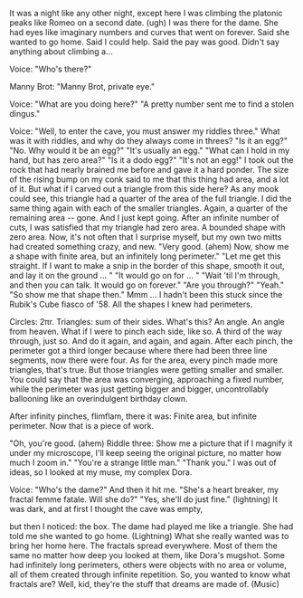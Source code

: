 
It was a night like any other night,
except here I was climbing the platonic peaks
like Romeo on a second date.
(ugh)
I was there for the dame.
She had eyes like imaginary numbers
and curves that went on forever.
Said she wanted to go home.
Said I could help.
Said the pay was good.
Didn&#39;t say anything about climbing a...

Voice: &quot;Who&#39;s there?&quot;

Manny Brot: &quot;Manny Brot, private eye.&quot;

Voice: &quot;What are you doing here?&quot;
&quot;A pretty number sent me to find a stolen dingus.&quot;

Voice: &quot;Well, to enter the cave,
you must answer my riddles three.&quot;
What was it with riddles,
and why do they always come in threes?
&quot;Is it an egg?&quot;
&quot;No. Why would it be an egg?&quot;
&quot;It&#39;s usually an egg.&quot;
&quot;What can I hold in my hand, but has zero area?&quot;
&quot;Is it a dodo egg?&quot;
&quot;It&#39;s not an egg!&quot;
I took out the rock that had nearly brained me before
and gave it a hard ponder.
The size of the rising bump on my conk
said to me that this thing had area,
and a lot of it.
But what if I carved out a triangle from this side here?
As any mook could see,
this triangle had a quarter of the area of the full triangle.
I did the same thing again with each of the smaller triangles.
Again, a quarter of the remaining area -- gone.
And I just kept going.
After an infinite number of cuts,
I was satisfied that my triangle had zero area.
A bounded shape with zero area.
Now, it&#39;s not often that I surprise myself,
but my own two mitts had created something crazy,
and new.
&quot;Very good. (ahem)
Now, show me a shape with finite area,
but an infinitely long perimeter.&quot;
&quot;Let me get this straight.
If I want to make a snip in the border of this shape,
smooth it out, and lay it on the ground ... &quot;
&quot;It would go on for ... &quot;
&quot;Wait &#39;til I&#39;m through, and then you can talk.
It would go on forever.&quot;
&quot;Are you through?&quot;
&quot;Yeah.&quot;
&quot;So show me that shape then.&quot;
Mmm ... I hadn&#39;t been this stuck
since the Rubik&#39;s Cube fiasco of &#39;58.
All the shapes I knew had perimeters.

Circles: 2πr. Triangles: sum of their sides.
What&#39;s this?
An angle.
An angle from heaven.
What if I were to pinch each side, like so.
A third of the way through, just so.
And do it again,
and again,
and again.
After each pinch, the perimeter got a third longer
because where there had been three line segments,
now there were four.
As for the area,
every pinch made more triangles, that&#39;s true.
But those triangles were getting smaller and smaller.
You could say that the area was converging,
approaching a fixed number,
while the perimeter was just getting bigger and bigger,
uncontrollably ballooning like an overindulgent birthday clown.

After infinity pinches, flimflam, there it was:
Finite area, but infinite perimeter.
Now that is a piece of work.

&quot;Oh, you&#39;re good. (ahem) Riddle three:
Show me a picture that if I magnify it under my microscope,
I&#39;ll keep seeing the original picture,
no matter how much I zoom in.&quot;
&quot;You&#39;re a strange little man.&quot;
&quot;Thank you.&quot;
I was out of ideas,
so I looked at my muse, my complex Dora.

Voice: &quot;Who&#39;s the dame?&quot;
And then it hit me.
&quot;She&#39;s a heart breaker, my fractal femme fatale.
Will she do?&quot;
&quot;Yes, she&#39;ll do just fine.&quot;
(lightning)
It was dark, and at first I thought the cave was empty,

but then I noticed: the box.
The dame had played me like a triangle.
She had told me she wanted to go home.
(Lightning)
What she really wanted was to bring her home here.
The fractals spread everywhere.
Most of them the same
no matter how deep you looked at them,
like Dora&#39;s mugshot.
Some had infinitely long perimeters,
others were objects with no area or volume,
all of them created through infinite repetition.
So, you wanted to know what fractals are?
Well, kid, they&#39;re the stuff that dreams are made of.
(Music)
